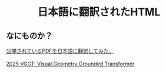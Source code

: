 <html lang="ja">
    <head>
        <meta charset="utf-8" />
        <title>HTMLs translated to Japansese</title>
    </head>
    <body>
        <h1><center>日本語に翻訳されたHTML</center></h1>
        <h2>なにものか？</h2>
        <p>
            <a href="https://boyoyon.github.io/HTMLs_translated_to_Japanese/">公開されているPDFを日本語に翻訳してみた。</a><br>
            <br>
            <a href="data/2025_VGGT/2025_VGGT_Visual_Geometry_Grounded_Transformer.html">2025 VGGT: Visual Geometry Grounded Transformer</a>
        </p>
    </body>
</html>
